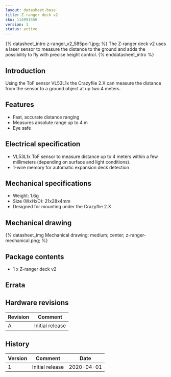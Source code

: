 ```yaml
---
layout: datasheet-base
title: Z-ranger deck v2
sku: 114991550
version: 1
status: active
---
```


{% datasheet_intro z-ranger_v2_585px-1.jpg; %}
The Z-ranger deck v2 uses a laser sensor to measure the distance to the ground and adds
the possibility to fly with precise height control.
{% enddatasheet_intro %}

## Introduction

Using the ToF sensor VL53L1x the Crazyflie 2.X can measure the distance from the sensor
to a ground object at up two 4 meters.

## Features

* Fast, accurate distance ranging
* Measures absolute range up to 4 m
* Eye safe

## Electrical specification

* VL53L1x ToF sensor to measure distance up to 4 meters within a few millimeters (depending on surface and light conditions).
* 1-wire memory for automatic expansion deck detection

## Mechanical specifications

* Weight: 1.6g
* Size (WxHxD): 21x28x4mm
* Designed for mounting under the Crazyflie 2.X

## Mechanical drawing

{% datasheet_img Mechanical drawing; medium; center; z-ranger-mechanical.png; %}

## Package contents

* 1 x Z-ranger deck v2

## Errata

## Hardware revisions

| Revision | Comment |
| ------- | ------- |
| A | Initial release |

## History

| Version | Comment | Date |
| ------- | ------- | ---- |
| 1 | Initial release | 2020-04-01 |
